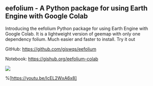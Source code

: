 ## eefolium - A Python package for using Earth Engine with Google Colab

Introducing the eefolium Python package for using Earth Engine with Google Colab. It is a lightweight version of geemap with only one dependency folium. Much easier and faster to install. Try it out

GitHub: https://github.com/giswqs/eefolium

Notebook: https://gishub.org/eefolium-colab

![](https://i.imgur.com/quOVb3b.gif)

%[https://youtu.be/IcEL2WxA6x8]